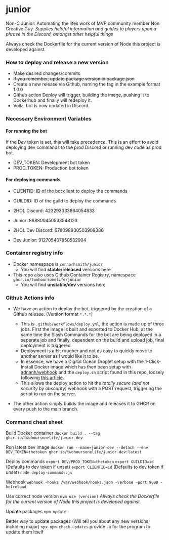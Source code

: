 # junior
Non-C Junior: Automating the lifes work of MVP community member Non Creative Guy. *Supplies helpful information and guides to players upon a phrase in the Discord, amongst other helpful things*

Always check the Dockerfile for the current version of Node this project is developed against.

### How to deploy and release a new version
- Make desired changes/commits
- ~~If you remember, update package version in package.json~~
- Create a new release via Github, naming the tag in the example format 1.0.0
- Github action Deploy will trigger, building the image, pushing it to Dockerhub and finally will redeploy it.
- Voila, bot is now updated in Discord.

### Necessary Environment Variables
#### For running the bot
If the Dev token is set, this will take precedence. This is an effort to avoid deploying dev commands to the prod Discord or running dev code as prod bot.
- DEV_TOKEN: Development bot token
- PROD_TOKEN: Production bot token

#### For deploying commands
- CLIENTID: ID of the bot client to deploy the commands
- GUILDID: ID of the guild to deploy the commands

- 2HOL Discord: 423293333864054833
- Junior: 888800450533548123

- 2HOL Dev Discord: 678098930503909386
- Dev Junior: 912705407850532904

### Container registry info

- Docker namespace is `connorhsmith/junior`
  - You will find **stable/released** versions here
- This repo also uses Github Container Registry, namespace `ghcr.io/twohoursonelife/junior`
  - You will find **unstable/dev** versions here

### Github Actions info

- We have an action to deploy the bot, triggered by the creation of a Github release. (Version format `*.*.*`)
  - This is `.github/workflows/deploy.yml`, the action is made up of three jobs. First the image is built and exported to Docker Hub, at the same time the Slash Commands for the bot are being deployed in a seperate job and finally, dependent on the build and upload job, final deployment is triggered.
  - Deployment is a bit rougher and not as easy to quickly move to another server as I would like it to be.
  - In essence, we have a Digital Ocean Droplet setup with the 1-Click-Install Docker image which has then been setup with [adnanh/webhook](https://github.com/adnanh/webhook) and the `deploy.sh` script found in this repo, loosely following [this article](https://levelup.gitconnected.com/automated-deployment-using-docker-github-actions-and-webhooks-54018fc12e32).
  - This allows the deploy action to hit the *totally secure (and not security by obscurity)* webhook with a POST request, triggering the script to run on the server.

- The other action simply builds the image and releases it to GHCR on every push to the main branch.

### Command cheat sheet

Build Docker container
`docker build . --tag ghcr.io/twohoursonelife/junior-dev`

Run latest dev image
`docker run --name=junior-dev --detach --env DEV_TOKEN=thetoken ghcr.io/twohoursonelife/junior-dev:latest`

Deploy commands
`export DEV/PROD_TOKEN=thetoken`
`export GUILDID=id` (Defaults to dev token if unset)
`export CLIENTID=id` (Defaults to dev token if unset)
`node deploy-commands.js`

Webhook
`webhook -hooks /var/webhook/hooks.json -verbose -port 9000 -hotreload`

Use correct node version
`nvm use (version)` *Always check the Dockerfile for the current version of Node this project is developed against.*

Update packages
`npm update`

Better way to update packages (Will tell you about any new versions, including major)
`npx npm-check-updates` provide `-u` for the program to update them itself